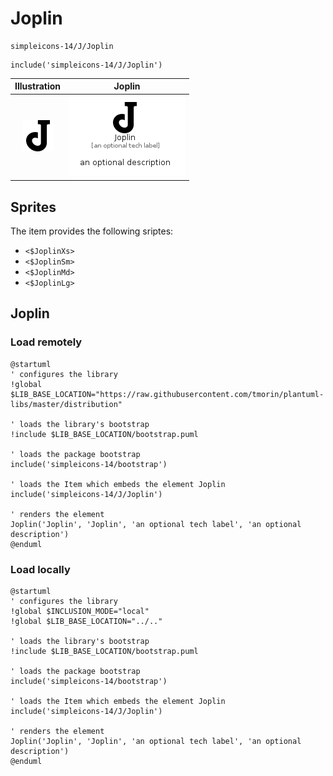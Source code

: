 # Joplin


```text
simpleicons-14/J/Joplin
```

```text
include('simpleicons-14/J/Joplin')
```



| Illustration | Joplin |
| :---: | :---: |
| ![illustration for Illustration](../../simpleicons-14/J/Joplin.png) | ![illustration for Joplin](../../simpleicons-14/J/Joplin.Local.png) |



## Sprites
The item provides the following sriptes:

- `<$JoplinXs>`
- `<$JoplinSm>`
- `<$JoplinMd>`
- `<$JoplinLg>`





## Joplin

### Load remotely
```plantuml
@startuml
' configures the library
!global $LIB_BASE_LOCATION="https://raw.githubusercontent.com/tmorin/plantuml-libs/master/distribution"

' loads the library's bootstrap
!include $LIB_BASE_LOCATION/bootstrap.puml

' loads the package bootstrap
include('simpleicons-14/bootstrap')

' loads the Item which embeds the element Joplin
include('simpleicons-14/J/Joplin')

' renders the element
Joplin('Joplin', 'Joplin', 'an optional tech label', 'an optional description')
@enduml
```

### Load locally
```plantuml
@startuml
' configures the library
!global $INCLUSION_MODE="local"
!global $LIB_BASE_LOCATION="../.."

' loads the library's bootstrap
!include $LIB_BASE_LOCATION/bootstrap.puml

' loads the package bootstrap
include('simpleicons-14/bootstrap')

' loads the Item which embeds the element Joplin
include('simpleicons-14/J/Joplin')

' renders the element
Joplin('Joplin', 'Joplin', 'an optional tech label', 'an optional description')
@enduml
```

